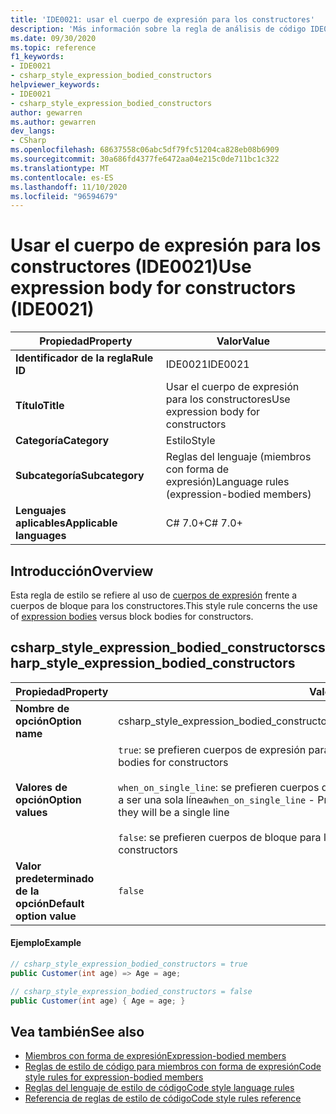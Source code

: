 ```yaml
---
title: 'IDE0021: usar el cuerpo de expresión para los constructores'
description: 'Más información sobre la regla de análisis de código IDE0021: usar el cuerpo de expresión para los constructores'
ms.date: 09/30/2020
ms.topic: reference
f1_keywords:
- IDE0021
- csharp_style_expression_bodied_constructors
helpviewer_keywords:
- IDE0021
- csharp_style_expression_bodied_constructors
author: gewarren
ms.author: gewarren
dev_langs:
- CSharp
ms.openlocfilehash: 68637558c06abc5df79fc51204ca828eb08b6909
ms.sourcegitcommit: 30a686fd4377fe6472aa04e215c0de711bc1c322
ms.translationtype: MT
ms.contentlocale: es-ES
ms.lasthandoff: 11/10/2020
ms.locfileid: "96594679"
---
```

# <a name="use-expression-body-for-constructors-ide0021"></a><span data-ttu-id="0fc7a-103">Usar el cuerpo de expresión para los constructores (IDE0021)</span><span class="sxs-lookup"><span data-stu-id="0fc7a-103">Use expression body for constructors (IDE0021)</span></span>

|<span data-ttu-id="0fc7a-104">Propiedad</span><span class="sxs-lookup"><span data-stu-id="0fc7a-104">Property</span></span>|<span data-ttu-id="0fc7a-105">Valor</span><span class="sxs-lookup"><span data-stu-id="0fc7a-105">Value</span></span>|
|-|-|
| <span data-ttu-id="0fc7a-106">**Identificador de la regla**</span><span class="sxs-lookup"><span data-stu-id="0fc7a-106">**Rule ID**</span></span> | <span data-ttu-id="0fc7a-107">IDE0021</span><span class="sxs-lookup"><span data-stu-id="0fc7a-107">IDE0021</span></span> |
| <span data-ttu-id="0fc7a-108">**Título**</span><span class="sxs-lookup"><span data-stu-id="0fc7a-108">**Title**</span></span> | <span data-ttu-id="0fc7a-109">Usar el cuerpo de expresión para los constructores</span><span class="sxs-lookup"><span data-stu-id="0fc7a-109">Use expression body for constructors</span></span> |
| <span data-ttu-id="0fc7a-110">**Categoría**</span><span class="sxs-lookup"><span data-stu-id="0fc7a-110">**Category**</span></span> | <span data-ttu-id="0fc7a-111">Estilo</span><span class="sxs-lookup"><span data-stu-id="0fc7a-111">Style</span></span> |
| <span data-ttu-id="0fc7a-112">**Subcategoría**</span><span class="sxs-lookup"><span data-stu-id="0fc7a-112">**Subcategory**</span></span> | <span data-ttu-id="0fc7a-113">Reglas del lenguaje (miembros con forma de expresión)</span><span class="sxs-lookup"><span data-stu-id="0fc7a-113">Language rules (expression-bodied members)</span></span> |
| <span data-ttu-id="0fc7a-114">**Lenguajes aplicables**</span><span class="sxs-lookup"><span data-stu-id="0fc7a-114">**Applicable languages**</span></span> | <span data-ttu-id="0fc7a-115">C# 7.0+</span><span class="sxs-lookup"><span data-stu-id="0fc7a-115">C# 7.0+</span></span> |

## <a name="overview"></a><span data-ttu-id="0fc7a-116">Introducción</span><span class="sxs-lookup"><span data-stu-id="0fc7a-116">Overview</span></span>

<span data-ttu-id="0fc7a-117">Esta regla de estilo se refiere al uso de [cuerpos de expresión](../../../csharp/programming-guide/statements-expressions-operators/expression-bodied-members.md) frente a cuerpos de bloque para los constructores.</span><span class="sxs-lookup"><span data-stu-id="0fc7a-117">This style rule concerns the use of [expression bodies](../../../csharp/programming-guide/statements-expressions-operators/expression-bodied-members.md) versus block bodies for constructors.</span></span>

## <a name="csharp_style_expression_bodied_constructors"></a><span data-ttu-id="0fc7a-118">csharp_style_expression_bodied_constructors</span><span class="sxs-lookup"><span data-stu-id="0fc7a-118">csharp_style_expression_bodied_constructors</span></span>

|<span data-ttu-id="0fc7a-119">Propiedad</span><span class="sxs-lookup"><span data-stu-id="0fc7a-119">Property</span></span>|<span data-ttu-id="0fc7a-120">Valor</span><span class="sxs-lookup"><span data-stu-id="0fc7a-120">Value</span></span>|
|-|-|
| <span data-ttu-id="0fc7a-121">**Nombre de opción**</span><span class="sxs-lookup"><span data-stu-id="0fc7a-121">**Option name**</span></span> | <span data-ttu-id="0fc7a-122">csharp_style_expression_bodied_constructors</span><span class="sxs-lookup"><span data-stu-id="0fc7a-122">csharp_style_expression_bodied_constructors</span></span>
| <span data-ttu-id="0fc7a-123">**Valores de opción**</span><span class="sxs-lookup"><span data-stu-id="0fc7a-123">**Option values**</span></span> | <span data-ttu-id="0fc7a-124">`true`: se prefieren cuerpos de expresión para los constructores</span><span class="sxs-lookup"><span data-stu-id="0fc7a-124">`true` - Prefer expression bodies for constructors</span></span><br /><br /><span data-ttu-id="0fc7a-125">`when_on_single_line`: se prefieren cuerpos de expresión para los constructores cuando van a ser una sola línea</span><span class="sxs-lookup"><span data-stu-id="0fc7a-125">`when_on_single_line` - Prefer expression bodies for constructors when they will be a single line</span></span><br /><br /><span data-ttu-id="0fc7a-126">`false`: se prefieren cuerpos de bloque para los constructores.</span><span class="sxs-lookup"><span data-stu-id="0fc7a-126">`false` - Prefer block bodies for constructors</span></span> |
| <span data-ttu-id="0fc7a-127">**Valor predeterminado de la opción**</span><span class="sxs-lookup"><span data-stu-id="0fc7a-127">**Default option value**</span></span> | `false` |

#### <a name="example"></a><span data-ttu-id="0fc7a-128">Ejemplo</span><span class="sxs-lookup"><span data-stu-id="0fc7a-128">Example</span></span>

```csharp
// csharp_style_expression_bodied_constructors = true
public Customer(int age) => Age = age;

// csharp_style_expression_bodied_constructors = false
public Customer(int age) { Age = age; }
```

## <a name="see-also"></a><span data-ttu-id="0fc7a-129">Vea también</span><span class="sxs-lookup"><span data-stu-id="0fc7a-129">See also</span></span>

- [<span data-ttu-id="0fc7a-130">Miembros con forma de expresión</span><span class="sxs-lookup"><span data-stu-id="0fc7a-130">Expression-bodied members</span></span>](../../../csharp/programming-guide/statements-expressions-operators/expression-bodied-members.md)
- [<span data-ttu-id="0fc7a-131">Reglas de estilo de código para miembros con forma de expresión</span><span class="sxs-lookup"><span data-stu-id="0fc7a-131">Code style rules for expression-bodied members</span></span>](expression-bodied-members.md)
- [<span data-ttu-id="0fc7a-132">Reglas del lenguaje de estilo de código</span><span class="sxs-lookup"><span data-stu-id="0fc7a-132">Code style language rules</span></span>](language-rules.md)
- [<span data-ttu-id="0fc7a-133">Referencia de reglas de estilo de código</span><span class="sxs-lookup"><span data-stu-id="0fc7a-133">Code style rules reference</span></span>](index.md)
